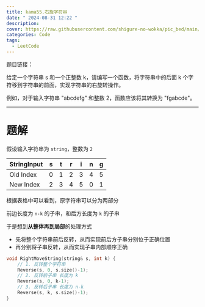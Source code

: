 ```yaml
---
title: kama55.右旋字符串
date: " 2024-08-31 12:22 "
description: 
cover: https://raw.githubusercontent.com/shigure-no-wokka/pic_bed/main/imgs/family_code.jpg
categories: Code
tags:
  - LeetCode
---
```


题目链接：

给定一个字符串 s 和一个正整数 k，请编写一个函数，将字符串中的后面 k 个字符移到字符串的前面，实现字符串的右旋转操作。

例如，对于输入字符串 "abcdefg" 和整数 2，函数应该将其转换为 "fgabcde"。

<!--more-->

---

# 题解

假设输入字符串为 `string`，整数为 `2`

| StringInput | s | t | r | i | n | g |
|-------------|---|---|---|---|---|---|
| Old Index   | 0 | 1 | 2 | 3 | 4 | 5 |
| New Index   | 2 | 3 | 4 | 5 | 0 | 1 |

根据表格中可以看到，原字符串可以分为两部分

前边长度为 `n-k` 的子串，和后方长度为 `k` 的子串

于是想到**从整体再到局部**的处理方式
- 先将整个字符串前后反转，从而实现前后方子串分别位于正确位置
- 再分别将子串反转，从而实现子串内部顺序正确

```cpp
void RightMoveString(string& s, int k) {
    // 1. 反转整个字符串
    Reverse(s, 0, s.size()-1);
    // 2. 反转前子串 长度为 k
    Reverse(s, 0, k-1);
    // 3. 反转后子串 长度为 n-k
    Reverse(s, k, s.size()-1);
}
```

